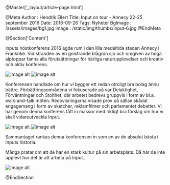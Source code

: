 @Master['_layout/article-page.html']

@Meta
Author : Hendrik Ellert
Title: Input on tour - Annecy 22-25 september 2016
Date: 2016-09-26
Tags: Nyheter
BgImage : /assets/images/bg1.jpg
Image : /static/img/thumbs/input-6.jpg
@EndMeta

@Section['Content']

Inputs höstkonferens 2016 ägde rum i den lilla medeltida staden Annecy i Frankrike. Vid stranden av en gnistrande blågrön sjö och omgiven av höga alptoppar fanns alla förutsättningar för härliga naturupplevelser och kreativ och aktiv konferens.

![image alt](/static/img/nyheter/ViaFerrata.jpg)       ![image alt](/static/img/nyheter/AnnecyLake.jpg)

Konferensen handlade om hur vi bygger ett redan otroligt bra bolag ännu bättre. Förbättringsområdena vi fokuserade på var Delaktighet, Förväntningar och Stolthet, där arbetet bedrevs gruppvis i form av bl.a. walk-and-talk möten. Redovisningarna visade prov på sällan skådat engagemang i form av sketcher, reklamfilmer och parlamentet debatter. Vi har genom denna konferens fått in massor med riktigt bra förslag om hur vi skall vidareutveckla Input.

![image alt](/static/img/nyheter/AnnecyOldTown.jpg)       ![image alt](/static/img/nyheter/AnnecyPark.jpg)

Sammantaget rankas denna konferensen in som en av de absolut bästa i Inputs historia.

Många pratar om att de har en stark kultur på sin arbetsplats. Då har de inte upplevt hur det är att arbeta på Input…

![image alt](/static/img/nyheter/GruppbildAnnecy.jpg) 

@EndSection
